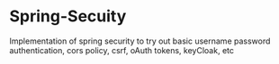 # Spring-Secuity
Implementation of spring security to try out basic username password authentication, cors policy, csrf, oAuth tokens, keyCloak, etc
